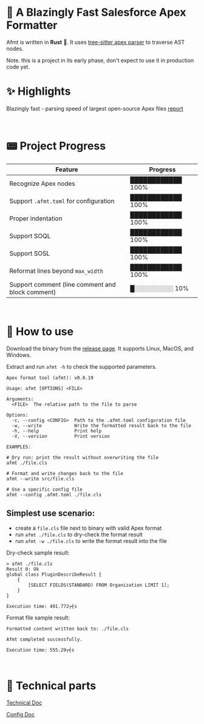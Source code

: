 # 🚀 A Blazingly Fast Salesforce Apex Formatter

Afmt is written in **Rust** 🦀. It uses [tree-sitter apex parser](https://github.com/aheber/tree-sitter-sfapex) to traverse AST nodes.

Note. this is a project in its early phase, don't expect to use it in production code yet.

# ✨ Highlights

Blazingly fast - parsing speed of largest open-source Apex files [report](https://xixiaofinland.github.io/afmt/hyperfine.html)

<br>

# 📟 Project Progress

| Feature                                         | Progress       |
| ----------------------------------------------- | -------------- |
| Recognize Apex nodes                            | ████████████ 100%  |
| Support `.afmt.toml` for configuration          | ████████████ 100%         |
| Proper indentation                              | ████████████ 100%  |
| Support SOQL                                    | ████████████ 100%  |
| Support SOSL                                    | ████████████ 100%  |
| Reformat lines beyond `max_width`               | ████████████ 100%  |
| Support comment (line comment and block comment)| █░░░░░░░░░ 10%  |

<br>

# 🔧 How to use

Download the binary from the [release page](https://github.com/xixiaofinland/afmt/releases). It
supports Linux, MacOS, and Windows.

Extract and run `afmt -h` to check the supported parameters.

```
Apex format tool (afmt): v0.0.19

Usage: afmt [OPTIONS] <FILE>

Arguments:
  <FILE>  The relative path to the file to parse

Options:
  -c, --config <CONFIG>  Path to the .afmt.toml configuration file
  -w, --write            Write the formatted result back to the file
  -h, --help             Print help
  -V, --version          Print version

EXAMPLES:

# Dry run: print the result without overwriting the file
afmt ./file.cls

# Format and write changes back to the file
afmt --write src/file.cls

# Use a specific config file
afmt --config .afmt.toml ./file.cls
```

## Simplest use scenario:

- create a `file.cls` file next to binary with valid Apex format
- run `afmt ./file.cls` to dry-check the format result
- run `afmt -w ./file.cls` to write the format result into the file

Dry-check sample result:
```
> afmt ./file.cls
Result 0: Ok
global class PluginDescribeResult {
    {
        [SELECT FIELDS(STANDARD) FROM Organization LIMIT 1];
    }
}

Execution time: 491.772┬╡s
```


Format file sample result:
```
Formatted content written back to: ./file.cls

Afmt completed successfully.

Execution time: 555.29┬╡s
```
<br>

# 📡 Technical parts

[Technical Doc](md/Technical.md)

[Config Doc](md/Settings.md)
